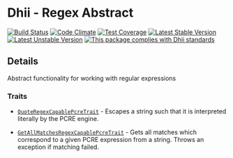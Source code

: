 # Dhii - Regex Abstract

[![Build Status](https://travis-ci.org/dhii/regex-abstract.svg?branch=develop)](https://travis-ci.org/Dhii/regex-abstract)
[![Code Climate](https://codeclimate.com/github/Dhii/regex-abstract/badges/gpa.svg)](https://codeclimate.com/github/Dhii/regex-abstract)
[![Test Coverage](https://codeclimate.com/github/Dhii/regex-abstract/badges/coverage.svg)](https://codeclimate.com/github/Dhii/regex-abstract/coverage)
[![Latest Stable Version](https://poser.pugx.org/dhii/regex-abstract/version)](https://packagist.org/packages/dhii/regex-abstract)
[![Latest Unstable Version](https://poser.pugx.org/dhii/regex-abstract/v/unstable)](https://packagist.org/packages/dhii/regex-abstract)
[![This package complies with Dhii standards](https://img.shields.io/badge/Dhii-Compliant-green.svg?style=flat-square)][Dhii]

## Details
Abstract functionality for working with regular expressions

### Traits
- [`QuoteRegexCapablePcreTrait`] - Escapes a string such that it is interpreted literally by the PCRE engine.

- [`GetAllMatchesRegexCapablePcreTrait`] - Gets all matches which correspond to a given PCRE expression from a string.
Throws an exception if matching failed.


[Dhii]: https://github.com/Dhii/dhii

[`QuoteRegexCapablePcreTrait`]:                     src/QuoteRegexCapablePcreTrait.php
[`GetAllMatchesRegexCapablePcreTrait`]:             src/GetAllMatchesRegexCapablePcreTrait.php
